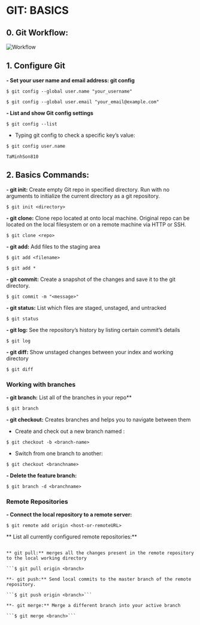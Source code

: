 # GIT: BASICS
## 0. Git Workflow:

![Workflow](https://i.redd.it/nm1w0gnf2zh11.png)

## 1. Configure Git

**- Set your user name and email address: git config**

```$ git config --global user.name "your_username"```

```$ git config --global user.email "your_email@example.com"```

**- List and show Git config settings**

```$ git config --list```

+ Typing git config <key> to check a specific key’s value:
  
```$ git config user.name```
  
```TaMinhSon810```

## 2. Basics Commands:

**- git init:** Create empty Git repo in specified directory. Run with no arguments to initialize the current directory as a git repository.

```$ git init <directory>```
  
**- git clone:** Clone repo located at <repo> onto local machine. Original repo can be located on the local filesystem or on a remote machine via HTTP or SSH.

```$ git clone <repo>```
  
**- git add:**  Add files to the staging area
  
```$ git add <filename>```
  
```$ git add *```
  
**- gỉt commit:** Create a snapshot of the changes and save it to the git directory.
  
```$ git commit -m "<message>"```
  
**- git status:** List which files are staged, unstaged, and untracked
  
```$ git status```
  
**- git log:** See the repository’s history by listing certain commit’s details
 
```$ git log```
  
**- git diff:** Show unstaged changes between your index and working directory 
  
```$ git diff```
  
### Working with branches
  
**- gỉt branch:** List all of the branches in your repo**

```$ git branch```
  
**- git checkout:** Creates branches and helps you to navigate between them
  
+ Create and check out a new branch named <branch>:
  
```$ git checkout -b <branch-name>```
  
+ Switch from one branch to another:
  
```$ git checkout <branchname>```
  
**- Delete the feature branch:**

```$ git branch -d <branchname>```
  
 ### Remote Repositories
  
**- Connect the local repository to a remote server:**
  
```$ git remote add origin <host-or-remoteURL>```
 
** List all currently configured remote repositories:**
  
```$ git remote -v
  
** git pull:** merges all the changes present in the remote repository to the local working directory
  
```$ git pull origin <branch>
 
**- git push:** Send local commits to the master branch of the remote repository.
  
```$ git push origin <branch>```
  
**- git merge:** Merge a different branch into your active branch
  
```$ git merge <branch>```
  


  



